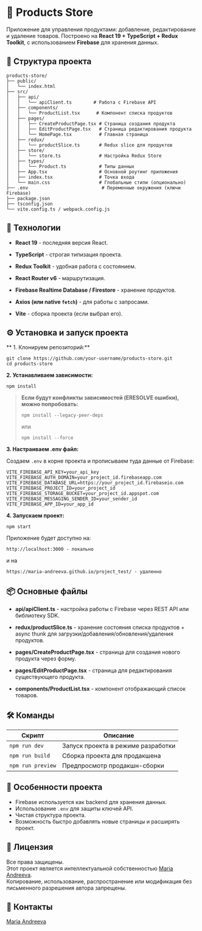 # 🛒 Products Store
Приложение для управления продуктами: добавление, редактирование и удаление товаров. Построено на **React 19 + TypeScript + Redux Toolkit**, с использованием **Firebase** для хранения данных.

## 📂 Структура проекта
```
products-store/
├── public/
│   └── index.html
├── src/
│   ├── api/
│   │   └── apiClient.ts        # Работа с Firebase API
│   ├── components/
│   │   └── ProductList.tsx      # Компонент списка продуктов
│   ├── pages/
│   │   ├── CreateProductPage.tsx # Страница создания продукта
│   │   ├── EditProductPage.tsx   # Страница редактирования продукта
│   │   └── HomePage.tsx          # Главная страница
│   ├── redux/
│   │   └── productSlice.ts       # Redux slice для продуктов
│   ├── store/
│   │   └── store.ts              # Настройка Redux Store
│   ├── types/
│   │   └── Product.ts            # Типы данных
│   ├── App.tsx                   # Основной роутинг приложения
│   ├── index.tsx                 # Точка входа
│   └── main.css                  # Глобальные стили (опционально)
├── .env                           # Переменные окружения (ключи Firebase)
├── package.json
├── tsconfig.json
└── vite.config.ts / webpack.config.js
```

## 🚀 Технологии

* **React 19** - последняя версия React.

* **TypeScript** - строгая типизация проекта.

* **Redux Toolkit** - удобная работа с состоянием.

* **React Router v6** - маршрутизация.

* **Firebase Realtime Database / Firestore** - хранение продуктов.

* **Axios (или native ```fetch```)** - для работы с запросами.

* **Vite** - сборка проекта (если выбрал его).

## ⚙️ Установка и запуск проекта

** 1. Клонируем репозиторий:**
```
git clone https://github.com/your-username/products-store.git
cd products-store
```

**2. Устанавливаем зависимости:**
```
npm install
```
>**Если будут конфликты зависимостей (ERESOLVE ошибки), можно попробовать:**
>```
>npm install --legacy-peer-deps
>```
>или
>```
>npm install --force
>```

**3. Настраиваем .env файл:**

Создаем ```.env``` в корне проекта и прописываем туда данные от Firebase:
```
VITE_FIREBASE_API_KEY=your_api_key
VITE_FIREBASE_AUTH_DOMAIN=your_project_id.firebaseapp.com
VITE_FIREBASE_DATABASE_URL=https://your_project_id.firebaseio.com
VITE_FIREBASE_PROJECT_ID=your_project_id
VITE_FIREBASE_STORAGE_BUCKET=your_project_id.appspot.com
VITE_FIREBASE_MESSAGING_SENDER_ID=your_sender_id
VITE_FIREBASE_APP_ID=your_app_id
```

**4. Запускаем проект:**
```
npm start
```

Приложение будет доступно на:
```
http://localhost:3000 - локально
```
и на
```
https://maria-andreeva.github.io/project_test/ - удаленно
```

## 📦 Основные файлы
* **api/apiClient.ts** - настройка работы с Firebase через REST API или библиотеку SDK.

* **redux/productSlice.ts** - хранение состояния списка продуктов + async thunk для загрузки/добавления/обновления/удаления продуктов.

* **pages/CreateProductPage.tsx** - страница для создания нового продукта через форму.

* **pages/EditProductPage.tsx** - страница для редактирования существующего продукта.

* **components/ProductList.tsx** - компонент отображающий список товаров.

## 🛠 Команды

|**Скрипт**|**Описание**|
|-----------|----------------------|
|```npm run dev```|Запуск проекта в режиме разработки|
|```npm run build```|Сборка проекта для продакшена|
|```npm run preview```|Предпросмотр продакшн-сборки|

## 🧠 Особенности проекта
* Firebase используется как backend для хранения данных.
* Использование ```.env``` для защиты ключей API.
* Чистая структура проекта.
* Возможность быстро добавлять новые страницы и расширять проект.

## 📜 Лицензия
Все права защищены.  
Этот проект является интеллектуальной собственностью [Maria Andreeva](https://github.com/Maria-Andreeva).  
Копирование, использование, распространение или модификация без письменного разрешения автора запрещены.

## 💬 Контакты
[Maria Andreeva](https://github.com/Maria-Andreeva)


